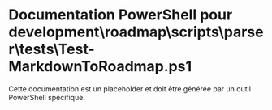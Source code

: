 # Documentation PowerShell pour development\roadmap\scripts\parser\tests\Test-MarkdownToRoadmap.ps1

Cette documentation est un placeholder et doit être générée par un outil PowerShell spécifique.
